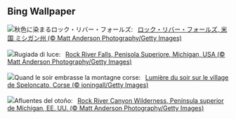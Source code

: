 ## Bing Wallpaper
![](https://www.bing.com/th?id=OHR.RockRiverFalls_JA-JP0295221799_UHD.jpg&w=1000)秋色に染まるロック・リバー・フォールズ:&nbsp;&ensp;[ロック・リバー・フォールズ, 米国 ミシガン州 (© Matt Anderson Photography/Getty Images)](https://www.bing.com/th?id=OHR.RockRiverFalls_JA-JP0295221799_UHD.jpg)
<br><br/>
![](https://www.bing.com/th?id=OHR.RockRiverFalls_IT-IT3239553748_UHD.jpg&w=1000)Rugiada di luce:&nbsp;&ensp;[Rock River Falls, Penisola Superiore, Michigan, USA (© Matt Anderson Photography/Getty Images)](https://www.bing.com/th?id=OHR.RockRiverFalls_IT-IT3239553748_UHD.jpg)
<br><br/>
![](https://www.bing.com/th?id=OHR.CorsicaSunshine_FR-FR8649215960_UHD.jpg&w=1000)Quand le soir embrasse la montagne corse:&nbsp;&ensp;[Lumière du soir sur le village de Speloncato, Corse (© joningall/Getty Images)](https://www.bing.com/th?id=OHR.CorsicaSunshine_FR-FR8649215960_UHD.jpg)
<br><br/>
![](https://www.bing.com/th?id=OHR.RockRiverFalls_ES-ES6474484835_UHD.jpg&w=1000)Afluentes del otoño:&nbsp;&ensp;[Rock River Canyon Wilderness, Península superior de Míchigan, EE. UU. (© Matt Anderson Photography/Getty Images)](https://www.bing.com/th?id=OHR.RockRiverFalls_ES-ES6474484835_UHD.jpg)
<br><br/>
